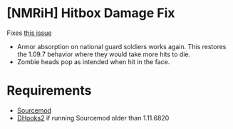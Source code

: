 # [NMRiH] Hitbox Damage Fix

Fixes [this issue](https://github.com/nmrih/source-game/issues/1257)

 - Armor absorption on national guard soldiers works again. This restores the 1.09.7 behavior where they would take more hits to die.
 - Zombie heads pop as intended when hit in the face.

# Requirements
- [Sourcemod](https://www.sourcemod.net/)
- [DHooks2](https://github.com/peace-maker/DHooks2) if running Sourcemod older than 1.11.6820
